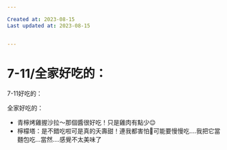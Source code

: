```yaml
---

Created at: 2023-08-15
Last updated at: 2023-08-15


---
```


# 7-11/全家好吃的：


7-11好吃的：

全家好吃的：

* 青檸烤雞握沙拉～那個醬很好吃！只是雞肉有點少😌
* 檸檬塔：是不錯吃啦可是真的夭壽甜！連我都害怕🤣可能要慢慢吃….我把它當麵包吃…當然….感覺不太美味了

